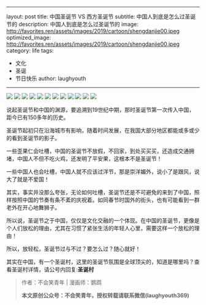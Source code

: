 
---
layout: post
title: 中国圣诞节 VS 西方圣诞节
subtitle: 中国人到底是怎么过圣诞节的
description: 中国人到底是怎么过圣诞节的
image: http://favorites.ren/assets/images/2019/cartoon/shengdanjie00.jpeg
optimized_image: http://favorites.ren/assets/images/2019/cartoon/shengdanjie00.jpeg
category: life
tags:
  - 文化
  - 圣诞
  - 节日快乐
author: laughyouth
---

![](http://favorites.ren/assets/images/2019/cartoon/shengdanjie01.jpg)
![](http://favorites.ren/assets/images/2019/cartoon/shengdanjie02.jpg)
![](http://favorites.ren/assets/images/2019/cartoon/shengdanjie03.jpg)
![](http://favorites.ren/assets/images/2019/cartoon/shengdanjie04.jpg)
![](http://favorites.ren/assets/images/2019/cartoon/shengdanjie05.jpg)
![](http://favorites.ren/assets/images/2019/cartoon/shengdanjie06.jpg)
![](http://favorites.ren/assets/images/2019/cartoon/shengdanjie07.jpg)
![](http://favorites.ren/assets/images/2019/cartoon/shengdanjie08.jpg)
![](http://favorites.ren/assets/images/2019/cartoon/shengdanjie09.jpg)
![](http://favorites.ren/assets/images/2019/cartoon/shengdanjie10.jpg)
![](http://favorites.ren/assets/images/2019/cartoon/shengdanjie11.jpg)
![](http://favorites.ren/assets/images/2019/cartoon/shengdanjie12.jpg)


说起圣诞节和中国的渊源，要追溯到19世纪中期，那时圣诞节第一次传入中国，距今已有150多年的历史。

圣诞节起初只在沿海城市有影响，随着时间发展，在我国大部分地区都能或多或少的看到圣诞节的影子。

一些歪果仁会吐槽，中国的圣诞节不放假，不回家，到处买买买，还造成交通拥堵，中国人不但不吃火鸡，还发明了平安果，这根本不是圣诞节！

一些中国人也会吐槽，中国人就不应该过洋节，那是崇洋媚外，说小了是跟风，说大了就是不爱国！

其实，事实并没那么夸张，无论如何吐槽，圣诞节还是不可避免的来到了中国，照样按照中国的节奏有条不紊的庆祝着。如同春节时国外的街头，也有可能看到一群老外在开心地舞狮子。

所以说，圣诞节之于中国，仅仅是文化交融的一个体现。在中国的圣诞节，更像是个人们放松的理由，尤其在习惯了紧张生活的年轻人心里，需要这样一个放松的理由！

所以，放轻松，圣诞节过与不过？要怎么过？随心就好！

其实在中国，有一个圣诞村，这里的圣诞节氛围是全球顶尖的，知道是哪里吗？查看圣诞村详情，请公号内回复:**圣诞村**

>作者：不会笑青年 | 漫画师：鹦鹉
>
>**本文原创公众号：不会笑青年，授权转载请联系微信(laughyouth369)**
